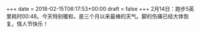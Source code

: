 +++
date = 2018-02-15T06:17:53+00:00
draft = false
+++
2月14日：跑步5英里耗时00:48。今天特别暖和，是三个月以来最棒的天气。脚的伤痛已经大体恢复。情人节快乐！